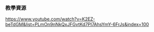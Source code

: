 ### 教學資源
https://www.youtube.com/watch?v=K2EZ-beTdGM&list=PLmOn9nNkQxJFGvtKd7PI7AhsYmY-6FrJs&index=100